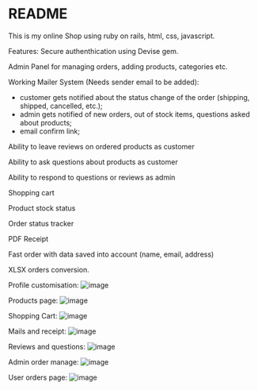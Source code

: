 # README

This is my online Shop using ruby on rails, html, css, javascript.

Features:
Secure authenthication using Devise gem.
  
Admin Panel for managing orders, adding products, categories etc.
  
Working Mailer System (Needs sender email to be added):
- customer gets notified about the status change of the order (shipping, shipped, cancelled, etc.);
- admin gets notified of new orders, out of stock items, questions asked about products;
- email confirm link;
  
Ability to leave reviews on ordered products as customer  

Ability to ask questions about products as customer  

Ability to respond to questions or reviews as admin  

Shopping cart  

Product stock status  

Order status tracker  

PDF Receipt  

Fast order with data saved into account (name, email, address)  

XLSX orders conversion.  


Profile customisation:
![image](https://github.com/borsadavid/OnlineShop-Rails/assets/117517496/541d7e62-1909-4bc2-a559-556a5d6a4e75)

Products page:
![image](https://github.com/borsadavid/OnlineShop-Rails/assets/117517496/e1841283-fe9a-48a2-9794-9a22381566fa)

Shopping Cart:
![image](https://github.com/borsadavid/OnlineShop-Rails/assets/117517496/42668410-3677-41d6-aa7b-90e6db0352d1)

Mails and receipt:
![image](https://github.com/borsadavid/OnlineShop-Rails/assets/117517496/1def105d-4815-4f6a-8c80-020dbf95efb7)

Reviews and questions:
![image](https://github.com/borsadavid/OnlineShop-Rails/assets/117517496/8433e2c3-2e5f-4486-9574-1b4cd323c538)

Admin order manage:
![image](https://github.com/borsadavid/OnlineShop-Rails/assets/117517496/1f37aba4-8f00-47ad-81a3-bf9121ef924a)

User orders page:
![image](https://github.com/borsadavid/OnlineShop-Rails/assets/117517496/fbd8fd47-a69d-4b6a-bad9-552335644c33)









